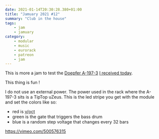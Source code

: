 ```yaml
---
date: 2021-01-14T20:30:28.380+01:00
title: "Jamuary 2021 #12"
summary: "Club in the house"
tags:
    - jam
    - jamuary
category:
    - modular
    - music
    - eurorack
    - patreon
    - jam
---
```

This is more a jam to test the [Doepfer A-197-3](https://www.doepfer.de/a1973.htm) [I received today](https://alienlebarge.ch/photos/2021/01/bn4z3/).

This thing is fun !

I do not use an external power. The power used in the rack where the A-197-3 sits is a TipTop uZeus.
This is the led stripe you get with the module and set the colors like so:

- red is <abbr title="volt per octave">v/oct</abbr>
- green is the gate that triggers the bass drum
- blue is a random step voltage that changes every 32 bars

https://vimeo.com/500576315
